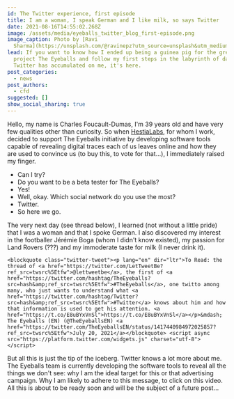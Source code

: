 ```yaml
---
id: The Twitter experience, first episode
title: I am a woman, I speak German and I like milk, so says Twitter
date: 2021-08-16T14:55:02.268Z
image: /assets/media/eyeballs_twitter_blog_first-episode.png
image_caption: Photo by [Ravi
  Sharma](https://unsplash.com/@ravinepz?utm_source=unsplash&utm_medium=referral&utm_content=creditCopyText)
lead: If you want to know how I ended up being a guinea pig for the great
  project The Eyeballs and follow my first steps in the labyrinth of data that
  Twitter has accumulated on me, it's here.
post_categories:
  - news
post_authors:
  - cfd
suggested: []
show_social_sharing: true
---
```

Hello, my name is Charles Foucault-Dumas, I'm 39 years old and have very few qualities other than curiosity. So when [HestiaLabs](www.hestialabs.org), for whom I work, decided to support The Eyeballs initiative by developing software tools capable of revealing digital traces each of us leaves online and how they are used to convince us (to buy this, to vote for that...), I immediately raised my finger.

* Can I try?
* Do you want to be a beta tester for The Eyeballs?
* Yes!
* Well, okay. Which social network do you use the most? 
* Twitter.
* So here we go.

The very next day (see thread below), I learned (not without a little pride) that I was a woman and that I spoke German. I also discovered my interest in the footballer Jérémie Boga (whom I didn't know existed), my passion for Land Rovers (???) and my immoderate taste for milk (I never drink it).

```
<blockquote class="twitter-tweet"><p lang="en" dir="ltr">To Read: the thread of <a href="https://twitter.com/LetTweetBe?ref_src=twsrc%5Etfw">@lettweetbe</a>, the first of <a href="https://twitter.com/hashtag/TheEyeballs?src=hash&amp;ref_src=twsrc%5Etfw">#TheEyeballs</a>, one twitto among many, who just wants to understand what <a href="https://twitter.com/hashtag/Twitter?src=hash&amp;ref_src=twsrc%5Etfw">#Twitter</a> knows about him and how that information is used to get his attention. <a href="https://t.co/E8uBYxVnSl">https://t.co/E8uBYxVnSl</a></p>&mdash; The Eyeballs (EN) (@TheEyeballsEN) <a href="https://twitter.com/TheEyeballsEN/status/1417440984972025857?ref_src=twsrc%5Etfw">July 20, 2021</a></blockquote> <script async src="https://platform.twitter.com/widgets.js" charset="utf-8"></script>
```

But all this is just the tip of the iceberg. Twitter knows a lot more about me. The Eyeballs team is currently developing the software tools to reveal all the things we don't see: why I am the ideal target for this or that advertising campaign. Why I am likely to adhere to this message, to click on this video. All this is about to be ready soon and will be the subject of a future post...